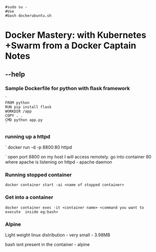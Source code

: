     #sudo su -
    #Use 
    #bash dockerubuntu.sh
    
    
  
# Docker Mastery: with Kubernetes +Swarm from a Docker Captain Notes
## --help
### Sample Dockerfile for python with flask framework
    
    ` 
    FROM python
    RUN pip install flask
    WORKDIR /app
    COPY . .
    CMD python app.py
    `
### running up a httpd

`
docker run -d -p 8800:80 httpd

`
open port 8800 on my host I will access remotely. go into container 80 where apache is listening on
httpd - apache daemon

### Running stopped container
`
docker container start -ai <name of stopped container>
`
### Get into a container

`
docker container exec -it <container name> <command you want to execute  inside eg:bash>
`
   
### Alpine

Light weight linux distribution - very small - 3.98MB

bash isnt present in the container - alpine
